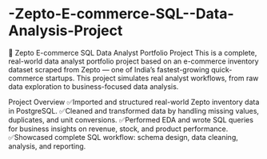 # -Zepto-E-commerce-SQL--Data-Analysis-Project

🛒 Zepto E-commerce SQL Data Analyst Portfolio Project
This is a complete, real-world data analyst portfolio project based on an e-commerce inventory dataset scraped from Zepto — one of India’s fastest-growing quick-commerce startups. This project simulates real analyst workflows, from raw data exploration to business-focused data analysis.

Project Overview
✅Imported and structured real-world Zepto inventory data in PostgreSQL.
✅Cleaned and transformed data by handling missing values, duplicates, and unit conversions.
✅Performed EDA and wrote SQL queries for business insights on revenue, stock, and product performance.
✅Showcased complete SQL workflow: schema design, data cleaning, analysis, and reporting.
